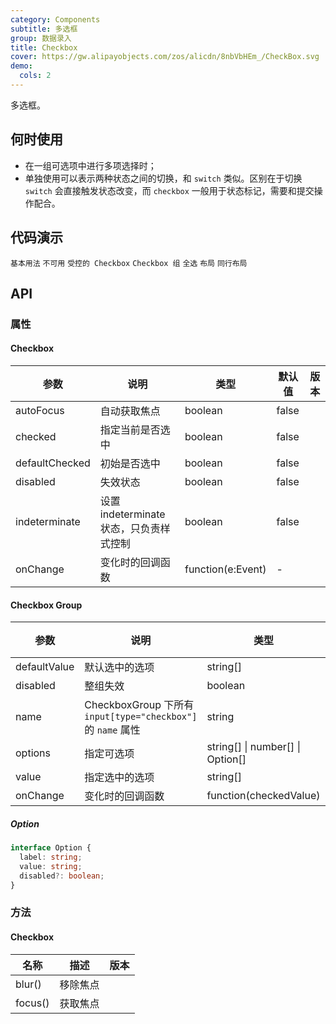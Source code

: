 ```yaml
---
category: Components
subtitle: 多选框
group: 数据录入
title: Checkbox
cover: https://gw.alipayobjects.com/zos/alicdn/8nbVbHEm_/CheckBox.svg
demo:
  cols: 2
---
```


多选框。

## 何时使用

- 在一组可选项中进行多项选择时；
- 单独使用可以表示两种状态之间的切换，和 `switch` 类似。区别在于切换 `switch` 会直接触发状态改变，而 `checkbox` 一般用于状态标记，需要和提交操作配合。

## 代码演示

<code src="./demo/basic.tsx">基本用法</code>
<code src="./demo/disabled.tsx">不可用</code>
<code src="./demo/controller.tsx">受控的 Checkbox</code>
<code src="./demo/group.tsx">Checkbox 组</code>
<code src="./demo/check-all.tsx">全选</code>
<code src="./demo/layout.tsx">布局</code>
<code src="./demo/debug-line.tsx" debug>同行布局</code>

## API

### 属性

#### Checkbox

| 参数           | 说明                                    | 类型              | 默认值 | 版本 |
| -------------- | --------------------------------------- | ----------------- | ------ | ---- |
| autoFocus      | 自动获取焦点                            | boolean           | false  |      |
| checked        | 指定当前是否选中                        | boolean           | false  |      |
| defaultChecked | 初始是否选中                            | boolean           | false  |      |
| disabled       | 失效状态                                | boolean           | false  |      |
| indeterminate  | 设置 indeterminate 状态，只负责样式控制 | boolean           | false  |      |
| onChange       | 变化时的回调函数                        | function(e:Event) | -      |      |

#### Checkbox Group

| 参数         | 说明                                                         | 类型                                | 默认值 | 版本 |
| ------------ | ------------------------------------------------------------ | ----------------------------------- | ------ | ---- |
| defaultValue | 默认选中的选项                                               | string\[]                           | \[]    |      |
| disabled     | 整组失效                                                     | boolean                             | false  |      |
| name         | CheckboxGroup 下所有 `input[type="checkbox"]` 的 `name` 属性 | string                              | -      |      |
| options      | 指定可选项                                                   | string\[] \| number\[] \| Option\[] | \[]    |      |
| value        | 指定选中的选项                                               | string\[]                           | \[]    |      |
| onChange     | 变化时的回调函数                                             | function(checkedValue)              | -      |      |

##### Option

```typescript
interface Option {
  label: string;
  value: string;
  disabled?: boolean;
}
```

### 方法

#### Checkbox

| 名称    | 描述     | 版本 |
| ------- | -------- | ---- |
| blur()  | 移除焦点 |      |
| focus() | 获取焦点 |      |
